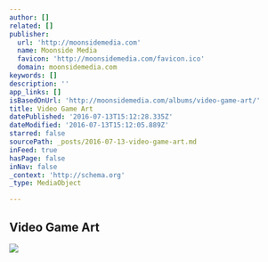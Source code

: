 ```yaml
---
author: []
related: []
publisher:
  url: 'http://moonsidemedia.com'
  name: Moonside Media
  favicon: 'http://moonsidemedia.com/favicon.ico'
  domain: moonsidemedia.com
keywords: []
description: ''
app_links: []
isBasedOnUrl: 'http://moonsidemedia.com/albums/video-game-art/'
title: Video Game Art
datePublished: '2016-07-13T15:12:28.335Z'
dateModified: '2016-07-13T15:12:05.889Z'
starred: false
sourcePath: _posts/2016-07-13-video-game-art.md
inFeed: true
hasPage: false
inNav: false
_context: 'http://schema.org'
_type: MediaObject

---
```

<article style=""><h1>Video Game Art</h1><img src="http://moonsidemedia.com/koken/storage/cache/images/000/136/20110708-population,medium_large.1443630583.jpg" /></article>